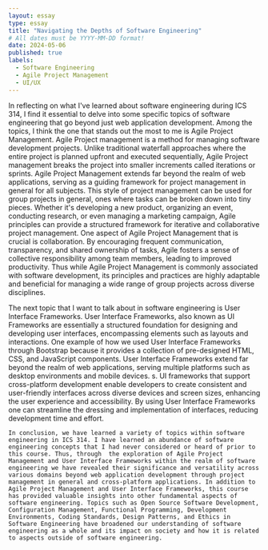 ```yaml
---
layout: essay
type: essay
title: "Navigating the Depths of Software Engineering"
# All dates must be YYYY-MM-DD format!
date: 2024-05-06
published: true
labels:
  - Software Engineering
  - Agile Project Management
  - UI/UX
---
```


In reflecting on what I've learned about software engineering during ICS 314, I find it essential to delve into some specific topics of software engineering that go beyond just web application development. Among the topics, I think the one that stands out the most to me is Agile Project Management. Agile Project management is a method for managing software development projects. Unlike traditional waterfall approaches where the entire project is planned upfront and executed sequentially, Agile Project management breaks the project into smaller increments called iterations or sprints. Agile Project Management extends far beyond the realm of web applications, serving as a guiding framework for project management in general for all subjects. This style of project management can be used for group projects in general, ones where tasks can be broken down into tiny pieces. Whether it's developing a new product, organizing an event, conducting research, or even managing a marketing campaign, Agile principles can provide a structured framework for iterative and collaborative project management. One aspect of Agile Project Management that is crucial is collaboration. By encouraging frequent communication, transparency, and shared ownership of tasks, Agile fosters a sense of collective responsibility among team members, leading to improved productivity. Thus while Agile Project Management is commonly associated with software development, its principles and practices are highly adaptable and beneficial for managing a wide range of group projects across diverse disciplines. 

The next topic that I want to talk about in software engineering is User Interface Frameworks. User Interface Frameworks, also known as UI Frameworks are essentially a structured foundation for designing and developing user interfaces, encompassing elements such as layouts and interactions. One example of how we used User Interface Frameworks through Bootstrap because it provides a collection of pre-designed HTML, CSS, and JavaScript components. User Interface Frameworks extend far beyond the realm of web applications, serving multiple platforms such as desktop environments and mobile devices. s. UI frameworks that support cross-platform development enable developers to create consistent and user-friendly interfaces across diverse devices and screen sizes, enhancing the user experience and accessibility. By using User Interface Frameworks one can streamline the dressing and implementation of interfaces, reducing development time and effort. 

	In conclusion, we have learned a variety of topics within software engineering in ICS 314. I have learned an abundance of software engineering concepts that I had never considered or heard of prior to this course. Thus, through  the exploration of Agile Project Management and User Interface Frameworks within the realm of software engineering we have revealed their significance and versatility across various domains beyond web application development through project management in general and cross-platform applications. In addition to Agile Project Management and User Interface Frameworks, this course has provided valuable insights into other fundamental aspects of software engineering. Topics such as Open Source Software Development, Configuration Management, Functional Programming, Development Environments, Coding Standards, Design Patterns, and Ethics in Software Engineering have broadened our understanding of software engineering as a whole and its impact on society and how it is related to aspects outside of software engineering. 
